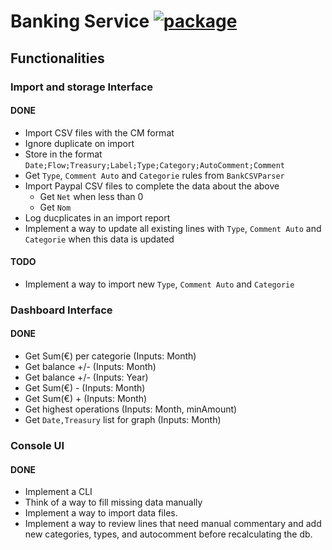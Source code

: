 # Banking Service [![package](https://github.com/Servan42/BankingService/actions/workflows/package.yml/badge.svg?branch=master&event=push)](https://github.com/Servan42/BankingService/actions/workflows/package.yml)

## Functionalities

### Import and storage Interface

#### DONE

- Import CSV files with the CM format
- Ignore duplicate on import
- Store in the format `Date;Flow;Treasury;Label;Type;Category;AutoComment;Comment`
- Get `Type`, `Comment Auto` and `Categorie` rules from `BankCSVParser`
- Import Paypal CSV files to complete the data about the above
	- Get `Net` when less than 0
	- Get `Nom`
- Log ducplicates in an import report
- Implement a way to update all existing lines with `Type`, `Comment Auto` and `Categorie` when this data is updated

#### TODO

- Implement a way to import new `Type`, `Comment Auto` and `Categorie`

### Dashboard Interface

#### DONE

- Get Sum(€) per categorie (Inputs: Month)
- Get balance +/- (Inputs: Month)
- Get balance +/- (Inputs: Year)
- Get Sum(€) - (Inputs: Month)
- Get Sum(€) + (Inputs: Month)
- Get highest operations (Inputs: Month, minAmount)
- Get `Date,Treasury` list for graph (Inputs: Month)

### Console UI

#### DONE

- Implement a CLI
- Think of a way to fill missing data manually
- Implement a way to import data files.
- Implement a way to review lines that need manual commentary and add new categories, types, and autocomment before recalculating the db.